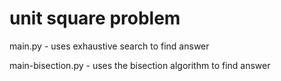 # unit square problem

main.py - uses exhaustive search to find answer

main-bisection.py - uses the bisection algorithm to find answer

